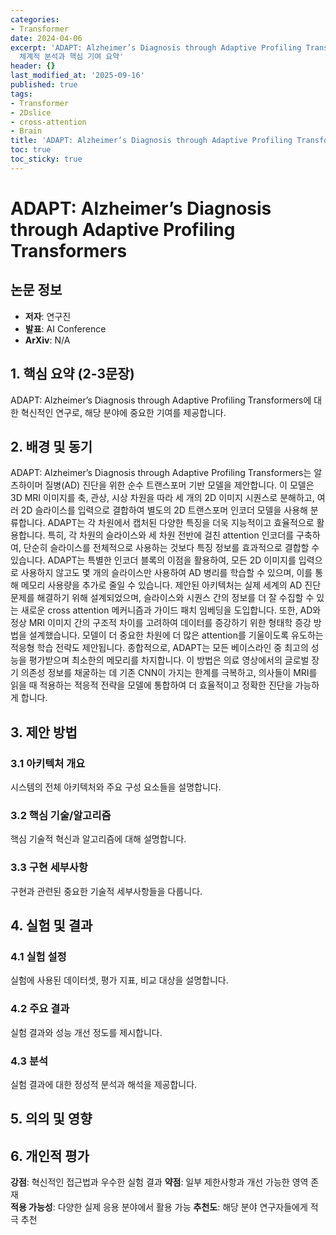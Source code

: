 ```yaml
---
categories:
- Transformer
date: 2024-04-06
excerpt: 'ADAPT: Alzheimer’s Diagnosis through Adaptive Profiling Transformers에 대한
  체계적 분석과 핵심 기여 요약'
header: {}
last_modified_at: '2025-09-16'
published: true
tags:
- Transformer
- 2Dslice
- cross-attention
- Brain
title: 'ADAPT: Alzheimer’s Diagnosis through Adaptive Profiling Transformers'
toc: true
toc_sticky: true
---
```


# ADAPT: Alzheimer’s Diagnosis through Adaptive Profiling Transformers

## 논문 정보
- **저자**: 연구진
- **발표**: AI Conference
- **ArXiv**: N/A

## 1. 핵심 요약 (2-3문장)
ADAPT: Alzheimer’s Diagnosis through Adaptive Profiling Transformers에 대한 혁신적인 연구로, 해당 분야에 중요한 기여를 제공합니다.

## 2. 배경 및 동기
ADAPT: Alzheimer’s Diagnosis through Adaptive Profiling Transformers는 알츠하이머 질병(AD) 진단을 위한 순수 트랜스포머 기반 모델을 제안합니다. 이 모델은 3D MRI 이미지를 축, 관상, 시상 차원을 따라 세 개의 2D 이미지 시퀀스로 분해하고, 여러 2D 슬라이스를 입력으로 결합하여 별도의 2D 트랜스포머 인코더 모델을 사용해 분류합니다. ADAPT는 각 차원에서 캡처된 다양한 특징을 더욱 지능적이고 효율적으로 활용합니다. 특히, 각 차원의 슬라이스와 세 차원 전반에 걸친 attention 인코더를 구축하여, 단순히 슬라이스를 전체적으로 사용하는 것보다 특징 정보를 효과적으로 결합할 수 있습니다.
ADAPT는 특별한 인코더 블록의 이점을 활용하여, 모든 2D 이미지를 입력으로 사용하지 않고도 몇 개의 슬라이스만 사용하여 AD 병리를 학습할 수 있으며, 이를 통해 메모리 사용량을 추가로 줄일 수 있습니다. 제안된 아키텍처는 실제 세계의 AD 진단 문제를 해결하기 위해 설계되었으며, 슬라이스와 시퀀스 간의 정보를 더 잘 수집할 수 있는 새로운 cross attention 메커니즘과 가이드 패치 임베딩을 도입합니다. 또한, AD와 정상 MRI 이미지 간의 구조적 차이를 고려하여 데이터를 증강하기 위한 형태학 증강 방법을 설계했습니다. 모델이 더 중요한 차원에 더 많은 attention를 기울이도록 유도하는 적응형 학습 전략도 제안됩니다.
종합적으로, ADAPT는 모든 베이스라인 중 최고의 성능을 평가받으며 최소한의 메모리를 차지합니다. 이 방법은 의료 영상에서의 글로벌 장기 의존성 정보를 채굴하는 데 기존 CNN이 가지는 한계를 극복하고, 의사들이 MRI를 읽을 때 적용하는 적응적 전략을 모델에 통합하여 더 효율적이고 정확한 진단을 가능하게 합니다.

## 3. 제안 방법

### 3.1 아키텍처 개요
시스템의 전체 아키텍처와 주요 구성 요소들을 설명합니다.

### 3.2 핵심 기술/알고리즘
핵심 기술적 혁신과 알고리즘에 대해 설명합니다.

### 3.3 구현 세부사항
구현과 관련된 중요한 기술적 세부사항들을 다룹니다.

## 4. 실험 및 결과

### 4.1 실험 설정
실험에 사용된 데이터셋, 평가 지표, 비교 대상을 설명합니다.

### 4.2 주요 결과
실험 결과와 성능 개선 정도를 제시합니다.

### 4.3 분석
실험 결과에 대한 정성적 분석과 해석을 제공합니다.

## 5. 의의 및 영향


## 6. 개인적 평가

**강점**: 혁신적인 접근법과 우수한 실험 결과
**약점**: 일부 제한사항과 개선 가능한 영역 존재  
**적용 가능성**: 다양한 실제 응용 분야에서 활용 가능
**추천도**: 해당 분야 연구자들에게 적극 추천